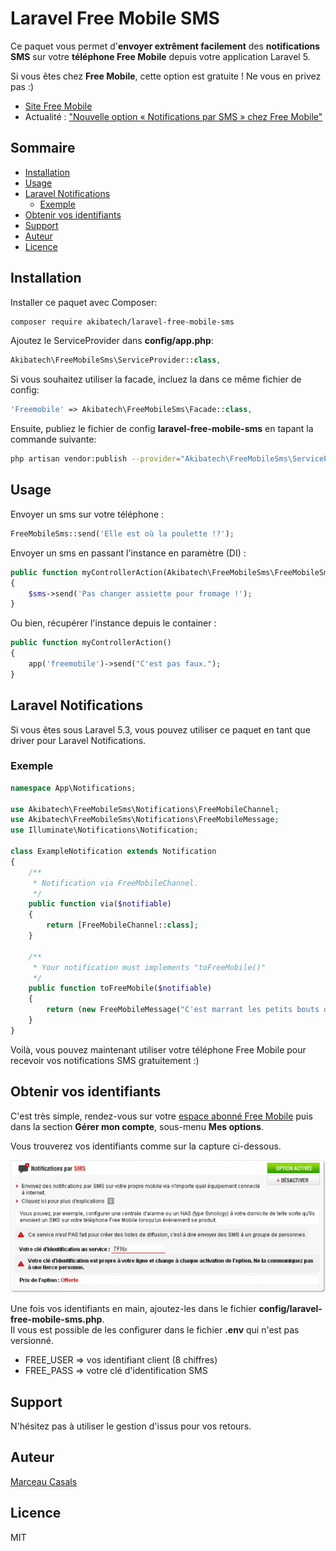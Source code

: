 # Laravel Free Mobile SMS

Ce paquet vous permet d'**envoyer extrêment facilement** des **notifications SMS** sur votre **téléphone Free Mobile** depuis votre application Laravel 5.  

Si vous êtes chez **Free Mobile**, cette option est gratuite ! Ne vous en privez pas :)

- [Site Free Mobile](https://mobile.free.fr)
- Actualité : ["Nouvelle option « Notifications par SMS » chez Free Mobile"](https://www.freenews.fr/freenews-edition-nationale-299/free-mobile-170/nouvelle-option-notifications-par-sms-chez-free-mobile-14817)

## Sommaire

- [Installation](#installation)
- [Usage](#usage)
- [Laravel Notifications](#laravel-notifications)
    - [Exemple](#exemple)
- [Obtenir vos identifiants](#obtenir-vos-identifiants)
- [Support](#support)
- [Auteur](#auteur)
- [Licence](#licence)

## Installation

Installer ce paquet avec Composer:  
```bash
composer require akibatech/laravel-free-mobile-sms
```

Ajoutez le ServiceProvider dans **config/app.php**:  
```php
Akibatech\FreeMobileSms\ServiceProvider::class,
```

Si vous souhaitez utiliser la facade, incluez la dans ce même fichier de config:  
```php
'Freemobile' => Akibatech\FreeMobileSms\Facade::class,
```

Ensuite, publiez le fichier de config **laravel-free-mobile-sms** en tapant la commande suivante:  
```bash
php artisan vendor:publish --provider="Akibatech\FreeMobileSms\ServiceProvider"
```

## Usage

Envoyer un sms sur votre téléphone :
```php
FreeMobileSms::send('Elle est où la poulette !?');
```

Envoyer un sms en passant l'instance en paramètre (DI) :
```php
public function myControllerAction(Akibatech\FreeMobileSms\FreeMobileSms $client)
{
    $sms->send('Pas changer assiette pour fromage !');
}
```

Ou bien, récupérer l'instance depuis le container :
```php
public function myControllerAction()
{
    app('freemobile')->send("C'est pas faux.");
}
```

## Laravel Notifications

Si vous êtes sous Laravel 5.3, vous pouvez utiliser ce paquet en tant que driver pour Laravel Notifications.

### Exemple 

```php
namespace App\Notifications;

use Akibatech\FreeMobileSms\Notifications\FreeMobileChannel;
use Akibatech\FreeMobileSms\Notifications\FreeMobileMessage;
use Illuminate\Notifications\Notification;

class ExampleNotification extends Notification
{
    /**
     * Notification via FreeMobileChannel.
     */
    public function via($notifiable)
    {
        return [FreeMobileChannel::class];
    }

    /**
     * Your notification must implements "toFreeMobile()"
     */
    public function toFreeMobile($notifiable)
    {
    	return (new FreeMobileMessage("C'est marrant les petits bouts de fromage par terre. C'est ça que vous appelez une fondue ?"));
    }
}
```

Voilà, vous pouvez maintenant utiliser votre téléphone Free Mobile pour recevoir vos notifications SMS gratuitement :)

## Obtenir vos identifiants

C'est très simple, rendez-vous sur votre [espace abonné Free Mobile](https://mobile.free.fr/moncompte/) puis dans la section **Gérer mon compte**, sous-menu **Mes options**.

Vous trouverez vos identifiants comme sur la capture ci-dessous.  

![Capture compte Free Mobile](capture.png)

Une fois vos identifiants en main, ajoutez-les dans le fichier **config/laravel-free-mobile-sms.php**.  
Il vous est possible de les configurer dans le fichier **.env** qui n'est pas versionné.  

- FREE_USER => vos identifiant client (8 chiffres)
- FREE_PASS => votre clé d'identification SMS

## Support

N'hésitez pas à utiliser le gestion d'issus pour vos retours.

## Auteur

[Marceau Casals](https://marceau.casals.fr)

## Licence

MIT
